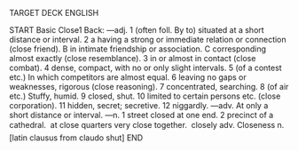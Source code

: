 TARGET DECK
ENGLISH

START
Basic
Close1
Back: —adj. 1 (often foll. By to) situated at a short distance or interval. 2 a having a strong or immediate relation or connection (close friend). B in intimate friendship or association. C corresponding almost exactly (close resemblance). 3 in or almost in contact (close combat). 4 dense, compact, with no or only slight intervals. 5 (of a contest etc.) In which competitors are almost equal. 6 leaving no gaps or weaknesses, rigorous (close reasoning). 7 concentrated, searching. 8 (of air etc.) Stuffy, humid. 9 closed, shut. 10 limited to certain persons etc. (close corporation). 11 hidden, secret; secretive. 12 niggardly. —adv. At only a short distance or interval. —n. 1 street closed at one end. 2 precinct of a cathedral.  at close quarters very close together.  closely adv. Closeness n. [latin clausus from claudo shut]
END
